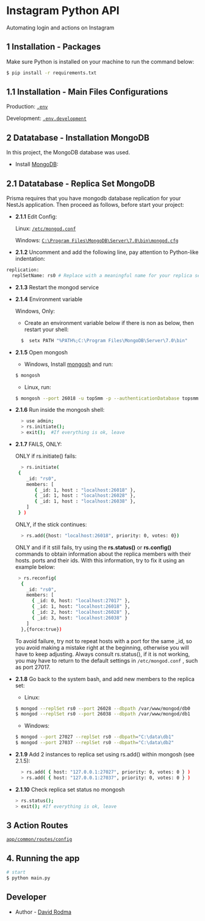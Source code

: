 # Instagram Python API

Automating login and actions on Instagram
   

## 1 Installation - Packages

Make sure Python is installed on your machine to run the command below:

```bash
$ pip install -r requirements.txt
```

## 1.1 Installation - Main Files Configurations

Production: [`.env`](.env)

Development: [`.env.development`](.env.development)


## 2 Datatabase - Installation MongoDB

In this project, the MongoDB database was used.

- Install [MongoDB](https://docs.mongodb.com/):

## 2.1 Datatabase - Replica Set MongoDB

Prisma requires that you have mongodb database replication for your NestJs application. Then proceed as follows, before start your project:

- **2.1.1** Edit Config:

  Linux: [`/etc/mongod.conf`](/etc/mongod.conf)

  Windows: [`C:\Program Files\MongoDB\Server\7.0\bin\mongod.cfg`]()

- **2.1.2** Uncomment and add the following line, pay attention to Python-like indentation:

```python
replication:
  replSetName: rs0 # Replace with a meaningful name for your replica set
```

- **2.1.3** Restart the mongod service

- **2.1.4** Environment variable

  Windows, Only:

  - Create an environment variable below if there is non as below, then restart your shell:

  ```bash
    $  setx PATH "%PATH%;C:\Program Files\MongoDB\Server\7.0\bin"
  ```

- **2.1.5** Open mongosh

  - Windows, Install [mongosh](https://www.mongodb.com/docs/mongodb-shell/) and run:

  ```bash
  $ mongosh
  ```

  - Linux, run:

  ```bash
  $ mongosh --port 26018 -u topSmm -p --authenticationDatabase topsmm #example of accessing a port other than the default 27017
  ```

- **2.1.6** Run inside the mongosh shell:

  ```bash
    > use admin;
    > rs.initiate();
    > exit();  #If everything is ok, leave
  ```

- **2.1.7** FAILS, ONLY:

  ONLY if rs.initiate() fails:

  ```bash
    > rs.initiate(
   {
      _id: "rs0",
      members: [
         { _id: 1, host : "localhost:26018" },
         { _id: 1, host : "localhost:26028" },
         { _id: 1, host : "localhost:26038" },
      ]
   } )
  ```

  ONLY, if the stick continues:

  ```bash
    > rs.add({host: "localhost:26018", priority: 0, votes: 0})
  ```

  ONLY and if it still fails, try using the **rs.status()** or **rs.config()** commands to obtain information about the replica members with their hosts. ports and their ids. With this information, try to fix it using an example below:

  ```bash
   > rs.reconfig(
    {
      _id: "rs0",
      members: [
        { _id: 0, host: "localhost:27017" },
        { _id: 1, host: "localhost:26018" },
        { _id: 2, host: "localhost:26028" },
        { _id: 3, host: "localhost:26038" }
      ]
    },{force:true})
  ```

  To avoid failure, try not to repeat hosts with a port for the same \_id, so you avoid making a mistake right at the beginning, otherwise you will have to keep adjusting. Always consult rs.status(), if it is not working, you may have to return to the default settings in `/etc/mongod.conf` , such as port 27017.

- **2.1.8** Go back to the system bash, and add new members to the replica set:

  - Linux:

  ```bash
  $ mongod --replSet rs0 --port 26028 --dbpath /var/www/mongod/db0
  $ mongod --replSet rs0 --port 26038 --dbpath /var/www/mongod/db1
  ```

  - Windows:

  ```bash
  $ mongod --port 27027 --replSet rs0 --dbpath="C:\data\db1"
  $ mongod --port 27037 --replSet rs0 --dbpath="C:\data\db2"
  ```

- **2.1.9** Add 2 instances to replica set using rs.add() within mongosh (see 2.1.5):

  ```bash
    > rs.add( { host: "127.0.0.1:27027", priority: 0, votes: 0 } )
    > rs.add( { host: "127.0.0.1:27037", priority: 0, votes: 0 } )
  ```

- **2.1.10** Check replica set status no mongosh

  ```bash
  > rs.status();
  > exit(); #If everything is ok, leave
  ```

## 3 Action Routes

[`app/common/routes/config`](app/common/routes/config)


## 4. Running the app

```bash
# start
$ python main.py

```



## Developer

- Author - [David Rodma](https://github.com/davidrodma/)

